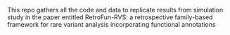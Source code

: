 This repo gathers all the code and data to replicate results from simulation study in the paper entitled RetroFun-RVS: a retrospective family-based framework for rare variant analysis incorporating functional annotations

